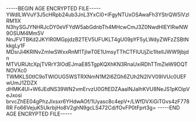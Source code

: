 -----BEGIN AGE ENCRYPTED FILE-----
YWdlLWVuY3J5cHRpb24ub3JnL3YxCi0+IFgyNTUxOSAwaFh3YStrQW5lVzlRM1lX
N3hySGJYNHRJcDY0eVFYdW5abGdnbTh4MHcwCmJ3Z0NwdHlEYlRwNW9OSUM4Mm5V
NnJFVTBKd2JKYlR0MGpjdzB2TEV5UFUKLT4gU09pYF5yLWdyZWFzZSBtNkkgLy1F
MDsrJi4KRlNvZmlwSWxxRnM1TjIwT0E1UmsyTThCTFlUUjZic1ltellJWW9jbjdn
MTVURlJtcXpjTVRrY3lOdEJmaE85TgpKQXhKN3RnaUxiRDhTTmZleW9DQTNOVXc0
TWMKLS0tIC9oTWlOUG5WSTRXNmN1M2l6ZGh6ZUh2N2lVV09IVUc0UEFwUmJ1ZDZX
dHMK4Ul+W6JEdNS39WN2vmErvzU0GftEDZAaaINJaIhKVU8NeJS1pKOipVeJxosi
brvcZhEE04gPhzJIxsxr6YHdwAOf/1Uyasc8c4epV+/LWfDVXiGiTGvs4zF778RR
Fo66VejuK5UkrbjHo8V2ghN9gcLS472Cd/fOvFP0tFprt3g=
-----END AGE ENCRYPTED FILE-----
